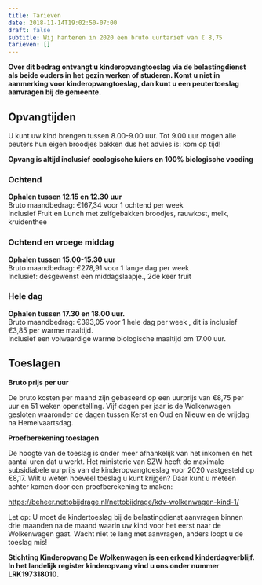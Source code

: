 ```yaml
---
title: Tarieven
date: 2018-11-14T19:02:50-07:00
draft: false
subtitle: Wij hanteren in 2020 een bruto uurtarief van € 8,75
tarieven: []
---
```

**Over dit bedrag ontvangt u kinderopvangtoeslag via de belastingdienst als beide ouders in het gezin werken of studeren. Komt u niet in aanmerking voor kinderopvangtoeslag, dan kunt u een peutertoeslag aanvragen bij de gemeente.**

## **Opvangtijden**

U kunt uw kind brengen tussen 8.00-9.00 uur. Tot 9.00 uur mogen alle peuters hun eigen broodjes bakken dus het advies is: kom op tijd!

**Opvang is altijd inclusief ecologische luiers en 100% biologische voeding**

### Ochtend

**Ophalen tussen 12.15 en 12.30 uur**\
Bruto maandbedrag: €167,34 voor 1 ochtend per week  \
Inclusief Fruit en Lunch met zelfgebakken broodjes, rauwkost, melk, kruidenthee   

### Ochtend en vroege middag

**Ophalen tussen 15.00-15.30 uur**\
Bruto maandbedrag: €278,91 voor 1 lange dag per week    \
Inclusief: desgewenst een middagslaapje., 2de keer fruit  

### Hele dag

**Ophalen tussen 17.30 en 18.00 uur.**\
Bruto maandbedrag: €393,05 voor 1 hele dag per week , dit is inclusief €3,85 per warme maaltijd.\
Inclusief een volwaardige warme biologische maaltijd om 17.00 uur.

## Toeslagen

**Bruto prijs per uur**

De bruto kosten  per maand zijn  gebaseerd op een uurprijs van €8,75 per uur en  51 weken openstelling. Vijf dagen per jaar is de Wolkenwagen gesloten waaronder de dagen tussen Kerst en Oud en Nieuw en de vrijdag na Hemelvaartsdag.

**Proefberekening toeslagen**

De hoogte van de toeslag is onder meer afhankelijk van het inkomen en het aantal uren dat u werkt. Het ministerie van SZW heeft de maximale subsidiabele uurprijs van de kinderopvangtoeslag voor 2020 vastgesteld op €8,17. Wilt u weten hoeveel toeslag u kunt krijgen? Daar kunt u meteen achter komen door een proefberekening te maken:

<https://beheer.nettobijdrage.nl/nettobijdrage/kdv-wolkenwagen-kind-1/> 

Let op: U moet de kindertoeslag bij de belastingdienst aanvragen binnen drie maanden na de maand waarin uw kind voor het eerst naar de Wolkenwagen  gaat. Wacht niet te lang met aanvragen, anders loopt u de toeslag mis!

**Stichting Kinderopvang De Wolkenwagen is een erkend kinderdagverblijf. In het landelijk register kinderopvang vind u ons onder nummer LRK197318010.**